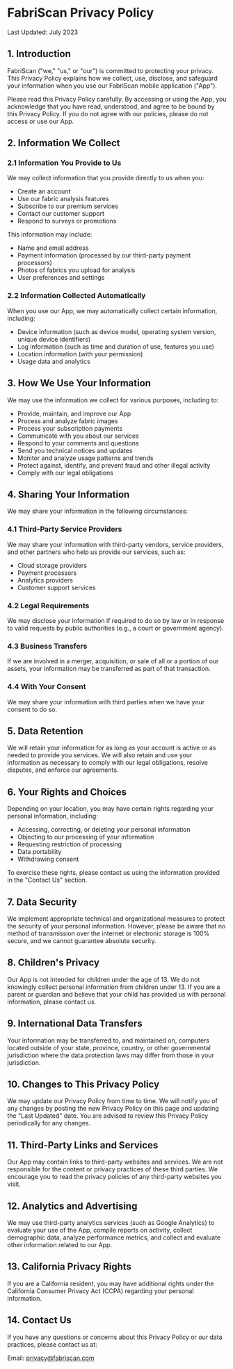 # FabriScan Privacy Policy

Last Updated: July 2023

## 1. Introduction

FabriScan ("we," "us," or "our") is committed to protecting your privacy. This Privacy Policy explains how we collect, use, disclose, and safeguard your information when you use our FabriScan mobile application ("App").

Please read this Privacy Policy carefully. By accessing or using the App, you acknowledge that you have read, understood, and agree to be bound by this Privacy Policy. If you do not agree with our policies, please do not access or use our App.

## 2. Information We Collect

### 2.1 Information You Provide to Us

We may collect information that you provide directly to us when you:
- Create an account
- Use our fabric analysis features
- Subscribe to our premium services
- Contact our customer support
- Respond to surveys or promotions

This information may include:
- Name and email address
- Payment information (processed by our third-party payment processors)
- Photos of fabrics you upload for analysis
- User preferences and settings

### 2.2 Information Collected Automatically

When you use our App, we may automatically collect certain information, including:
- Device information (such as device model, operating system version, unique device identifiers)
- Log information (such as time and duration of use, features you use)
- Location information (with your permission)
- Usage data and analytics

## 3. How We Use Your Information

We may use the information we collect for various purposes, including to:

- Provide, maintain, and improve our App
- Process and analyze fabric images
- Process your subscription payments
- Communicate with you about our services
- Respond to your comments and questions
- Send you technical notices and updates
- Monitor and analyze usage patterns and trends
- Protect against, identify, and prevent fraud and other illegal activity
- Comply with our legal obligations

## 4. Sharing Your Information

We may share your information in the following circumstances:

### 4.1 Third-Party Service Providers

We may share your information with third-party vendors, service providers, and other partners who help us provide our services, such as:
- Cloud storage providers
- Payment processors
- Analytics providers
- Customer support services

### 4.2 Legal Requirements

We may disclose your information if required to do so by law or in response to valid requests by public authorities (e.g., a court or government agency).

### 4.3 Business Transfers

If we are involved in a merger, acquisition, or sale of all or a portion of our assets, your information may be transferred as part of that transaction.

### 4.4 With Your Consent

We may share your information with third parties when we have your consent to do so.

## 5. Data Retention

We will retain your information for as long as your account is active or as needed to provide you services. We will also retain and use your information as necessary to comply with our legal obligations, resolve disputes, and enforce our agreements.

## 6. Your Rights and Choices

Depending on your location, you may have certain rights regarding your personal information, including:

- Accessing, correcting, or deleting your personal information
- Objecting to our processing of your information
- Requesting restriction of processing
- Data portability
- Withdrawing consent

To exercise these rights, please contact us using the information provided in the "Contact Us" section.

## 7. Data Security

We implement appropriate technical and organizational measures to protect the security of your personal information. However, please be aware that no method of transmission over the internet or electronic storage is 100% secure, and we cannot guarantee absolute security.

## 8. Children's Privacy

Our App is not intended for children under the age of 13. We do not knowingly collect personal information from children under 13. If you are a parent or guardian and believe that your child has provided us with personal information, please contact us.

## 9. International Data Transfers

Your information may be transferred to, and maintained on, computers located outside of your state, province, country, or other governmental jurisdiction where the data protection laws may differ from those in your jurisdiction.

## 10. Changes to This Privacy Policy

We may update our Privacy Policy from time to time. We will notify you of any changes by posting the new Privacy Policy on this page and updating the "Last Updated" date. You are advised to review this Privacy Policy periodically for any changes.

## 11. Third-Party Links and Services

Our App may contain links to third-party websites and services. We are not responsible for the content or privacy practices of these third parties. We encourage you to read the privacy policies of any third-party websites you visit.

## 12. Analytics and Advertising

We may use third-party analytics services (such as Google Analytics) to evaluate your use of the App, compile reports on activity, collect demographic data, analyze performance metrics, and collect and evaluate other information related to our App.

## 13. California Privacy Rights

If you are a California resident, you may have additional rights under the California Consumer Privacy Act (CCPA) regarding your personal information.

## 14. Contact Us

If you have any questions or concerns about this Privacy Policy or our data practices, please contact us at:

Email: privacy@fabriscan.com 